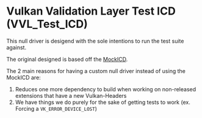 # Vulkan Validation Layer Test ICD (VVL_Test_ICD)

This null driver is desigend with the sole intentions to run the test suite against.

The original designed is based off the [MockICD](https://github.com/KhronosGroup/Vulkan-Tools/tree/main/icd).

The 2 main reasons for having a custom null driver instead of using the MockICD are:

1. Reduces one more dependency to build when working on non-released extensions that have a new Vulkan-Headers
2. We have things we do purely for the sake of getting tests to work (ex. Forcing a `VK_ERROR_DEVICE_LOST`)
